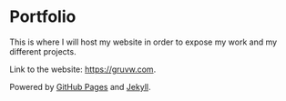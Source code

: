 # Portfolio

This is where I will host my website in order to expose my work and my different projects.

Link to the website: https://gruvw.com.

Powered by [GitHub Pages](https://pages.github.com/) and [Jekyll](https://jekyllrb.com/).
